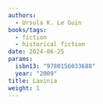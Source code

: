 ```yaml
---
authors:
  - Ursula K. Le Guin
books/tags:
  - fiction
  - historical fiction
date: 2024-06-25
params:
  isbn13: "9780156033688"
  year: "2009"
title: Lavinia
weight: 1
---
```


<!--more-->
